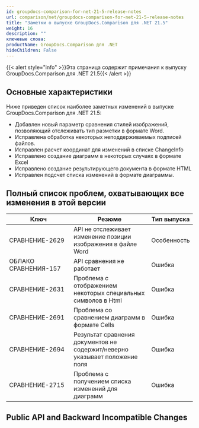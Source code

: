 ```yaml
---
id: groupdocs-comparison-for-net-21-5-release-notes
url: comparison/net/groupdocs-comparison-for-net-21-5-release-notes
title: "Заметки о выпуске GroupDocs.Comparison для .NET 21.5"
weight: 16
description: ""
ключевые слова:
productName: GroupDocs.Comparison для .NET
hideChildren: False
---
```

{{< alert style="info" >}}Эта страница содержит примечания к выпуску GroupDocs.Comparison для .NET 21.5{{< /alert >}}

## Основные характеристики

Ниже приведен список наиболее заметных изменений в выпуске GroupDocs.Comparison для .NET 21.5:

* Добавлен новый параметр сравнения стилей изображений, позволяющий отслеживать тип разметки в формате Word.
* Исправлена обработка некоторых неподдерживаемых подписей файлов.
* Исправлен расчет координат для изменений в списке ChangeInfo
* Исправлено создание диаграмм в некоторых случаях в формате Excel
* Исправлено создание результирующего документа в формате HTML
* Исправлен подсчет списка изменений в формате диаграммы.


## Полный список проблем, охватывающих все изменения в этой версии

| Ключ | Резюме | Тип выпуска |
| --- | --- | --- |
| СРАВНЕНИЕ-2629 | API не отслеживает изменение позиции изображения в файле Word | Особенность |
| ОБЛАКО СРАВНЕНИЯ-157 | API сравнения не работает | Ошибка |
| СРАВНЕНИЕ-2631 | Проблема с отображением некоторых специальных символов в Html | Ошибка |
| СРАВНЕНИЕ-2691 | Проблема со сравнением диаграмм в формате Cells | Ошибка |
| СРАВНЕНИЕ-2694 | Результат сравнения документов не содержит/неверно указывает положение поля | Ошибка |
| СРАВНЕНИЕ-2715 | Проблема с получением списка изменений для диаграмм | Ошибка |

## Public API and Backward Incompatible Changes
